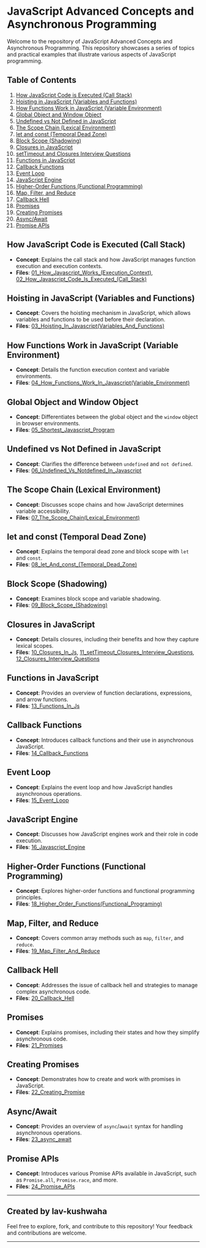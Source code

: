 # JavaScript Advanced Concepts and Asynchronous Programming

Welcome to the repository of JavaScript Advanced Concepts and Asynchronous Programming. This repository showcases a series of topics and practical examples that illustrate various aspects of JavaScript programming. 

## Table of Contents

1. [How JavaScript Code is Executed (Call Stack)](#how-javascript-code-is-executed-call-stack)
2. [Hoisting in JavaScript (Variables and Functions)](#hoisting-in-javascript-variables-and-functions)
3. [How Functions Work in JavaScript (Variable Environment)](#how-functions-work-in-javascript-variable-environment)
4. [Global Object and Window Object](#global-object-and-window-object)
5. [Undefined vs Not Defined in JavaScript](#undefined-vs-not-defined-in-javascript)
6. [The Scope Chain (Lexical Environment)](#the-scope-chain-lexical-environment)
7. [let and const (Temporal Dead Zone)](#let-and-const-temporal-dead-zone)
8. [Block Scope (Shadowing)](#block-scope-shadowing)
9. [Closures in JavaScript](#closures-in-javascript)
10. [setTimeout and Closures Interview Questions](#settimeout-and-closures-interview-questions)
11. [Functions in JavaScript](#functions-in-javascript)
12. [Callback Functions](#callback-functions)
13. [Event Loop](#event-loop)
14. [JavaScript Engine](#javascript-engine)
15. [Higher-Order Functions (Functional Programming)](#higher-order-functions-functional-programming)
16. [Map, Filter, and Reduce](#map-filter-and-reduce)
17. [Callback Hell](#callback-hell)
18. [Promises](#promises)
19. [Creating Promises](#creating-promises)
20. [Async/Await](#asyncawait)
21. [Promise APIs](#promise-apis)

## How JavaScript Code is Executed (Call Stack)

- **Concept**: Explains the call stack and how JavaScript manages function execution and execution contexts.
- **Files**: [01_How_Javascript_Works_(Execution_Context)](01_How_Javascript_Works_(Execution_Context)), [02_How_Javascript_Code_Is_Executed_(Call_Stack)](02_How_Javascript_Code_Is_Executed_(Call_Stack))

## Hoisting in JavaScript (Variables and Functions)

- **Concept**: Covers the hoisting mechanism in JavaScript, which allows variables and functions to be used before their declaration.
- **Files**: [03_Hoisting_In_Javascript(Variables_And_Functions)](03_Hoisting_In_Javascript(Variables_And_Functions))

## How Functions Work in JavaScript (Variable Environment)

- **Concept**: Details the function execution context and variable environments.
- **Files**: [04_How_Functions_Work_In_Javascript(Variable_Environment)](04_How_Functions_Work_In_Javascript(Variable_Environment))

## Global Object and Window Object

- **Concept**: Differentiates between the global object and the `window` object in browser environments.
- **Files**: [05_Shortest_Javascript_Program](05_Shortest_Javascript_Program)

## Undefined vs Not Defined in JavaScript

- **Concept**: Clarifies the difference between `undefined` and `not defined`.
- **Files**: [06_Undefined_Vs_Notdefined_In_Javascript](06_Undefined_Vs_Notdefined_In_Javascript)

## The Scope Chain (Lexical Environment)

- **Concept**: Discusses scope chains and how JavaScript determines variable accessibility.
- **Files**: [07_The_Scope_Chain(Lexical_Environment)](07_The_Scope_Chain(Lexical_Environment))

## let and const (Temporal Dead Zone)

- **Concept**: Explains the temporal dead zone and block scope with `let` and `const`.
- **Files**: [08_let_And_const_(Temporal_Dead_Zone)](08_let_And_const_(Temporal_Dead_Zone))

## Block Scope (Shadowing)

- **Concept**: Examines block scope and variable shadowing.
- **Files**: [09_Block_Scope_(Shadowing)](09_Block_Scope_(Shadowing))

## Closures in JavaScript

- **Concept**: Details closures, including their benefits and how they capture lexical scopes.
- **Files**: [10_Closures_In_Js](10_Closures_In_Js), [11_setTimeout_Closures_Interview_Questions](11_setTimeout_Closures_Interview_Questions), [12_Closures_Interview_Questions](12_Closures_Interview_Questions)

## Functions in JavaScript

- **Concept**: Provides an overview of function declarations, expressions, and arrow functions.
- **Files**: [13_Functions_In_Js](13_Functions_In_Js)

## Callback Functions

- **Concept**: Introduces callback functions and their use in asynchronous JavaScript.
- **Files**: [14_Callback_Functions](14_Callback_Functions)

## Event Loop

- **Concept**: Explains the event loop and how JavaScript handles asynchronous operations.
- **Files**: [15_Event_Loop](15_Event_Loop)

## JavaScript Engine

- **Concept**: Discusses how JavaScript engines work and their role in code execution.
- **Files**: [16_Javascript_Engine](16_Javascript_Engine)

## Higher-Order Functions (Functional Programming)

- **Concept**: Explores higher-order functions and functional programming principles.
- **Files**: [18_Higher_Order_Functions(Functional_Programing)](18_Higher_Order_Functions(Functional_Programing))

## Map, Filter, and Reduce

- **Concept**: Covers common array methods such as `map`, `filter`, and `reduce`.
- **Files**: [19_Map_Filter_And_Reduce](19_Map_Filter_And_Reduce)

## Callback Hell

- **Concept**: Addresses the issue of callback hell and strategies to manage complex asynchronous code.
- **Files**: [20_Callback_Hell](20_Callback_Hell)

## Promises

- **Concept**: Explains promises, including their states and how they simplify asynchronous code.
- **Files**: [21_Promises](21_Promises)

## Creating Promises

- **Concept**: Demonstrates how to create and work with promises in JavaScript.
- **Files**: [22_Creating_Promise](22_Creating_Promise)

## Async/Await

- **Concept**: Provides an overview of `async`/`await` syntax for handling asynchronous operations.
- **Files**: [23_async_await](23_async_await)

## Promise APIs

- **Concept**: Introduces various Promise APIs available in JavaScript, such as `Promise.all`, `Promise.race`, and more.
- **Files**: [24_Promise_APIs](24_Promise_APIs)

---

## Created by lav-kushwaha

Feel free to explore, fork, and contribute to this repository! Your feedback and contributions are welcome.

---